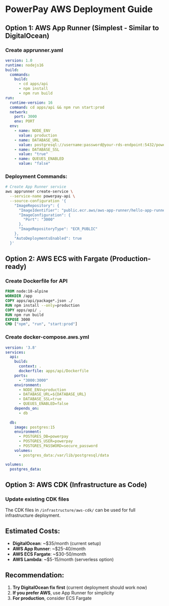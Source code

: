 # PowerPay AWS Deployment Guide

## Option 1: AWS App Runner (Simplest - Similar to DigitalOcean)

### Create apprunner.yaml
```yaml
version: 1.0
runtime: nodejs16
build:
  commands:
    build:
      - cd apps/api
      - npm install
      - npm run build
run:
  runtime-version: 16
  command: cd apps/api && npm run start:prod
  network:
    port: 3000
    env: PORT
  env:
    - name: NODE_ENV
      value: production
    - name: DATABASE_URL
      value: postgresql://username:password@your-rds-endpoint:5432/powerpay
    - name: DATABASE_SSL
      value: "true"
    - name: QUEUES_ENABLED
      value: "false"
```

### Deployment Commands:
```bash
# Create App Runner service
aws apprunner create-service \
  --service-name powerpay-api \
  --source-configuration '{
    "ImageRepository": {
      "ImageIdentifier": "public.ecr.aws/aws-app-runner/hello-app-runner:latest",
      "ImageConfiguration": {
        "Port": "3000"
      },
      "ImageRepositoryType": "ECR_PUBLIC"
    },
    "AutoDeploymentsEnabled": true
  }'
```

## Option 2: AWS ECS with Fargate (Production-ready)

### Create Dockerfile for API
```dockerfile
FROM node:18-alpine
WORKDIR /app
COPY apps/api/package*.json ./
RUN npm install --only=production
COPY apps/api/ .
RUN npm run build
EXPOSE 3000
CMD ["npm", "run", "start:prod"]
```

### Create docker-compose.aws.yml
```yaml
version: '3.8'
services:
  api:
    build:
      context: .
      dockerfile: apps/api/Dockerfile
    ports:
      - "3000:3000"
    environment:
      - NODE_ENV=production
      - DATABASE_URL=${DATABASE_URL}
      - DATABASE_SSL=true
      - QUEUES_ENABLED=false
    depends_on:
      - db
  
  db:
    image: postgres:15
    environment:
      - POSTGRES_DB=powerpay
      - POSTGRES_USER=powerpay
      - POSTGRES_PASSWORD=secure_password
    volumes:
      - postgres_data:/var/lib/postgresql/data

volumes:
  postgres_data:
```

## Option 3: AWS CDK (Infrastructure as Code)

### Update existing CDK files
The CDK files in `/infrastructure/aws-cdk/` can be used for full infrastructure deployment.

## Estimated Costs:
- **DigitalOcean**: ~$35/month (current setup)
- **AWS App Runner**: ~$25-40/month
- **AWS ECS Fargate**: ~$30-50/month
- **AWS Lambda**: ~$5-15/month (serverless option)

## Recommendation:
1. **Try DigitalOcean fix first** (current deployment should work now)
2. **If you prefer AWS**, use App Runner for simplicity
3. **For production**, consider ECS Fargate